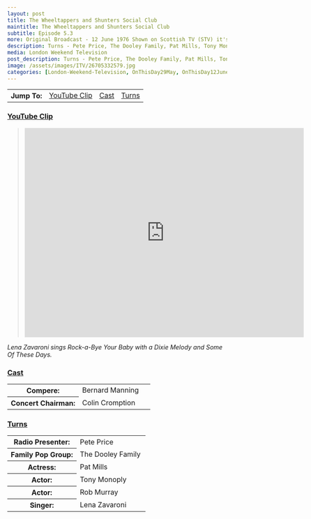 ```yaml
---
layout: post
title: The Wheeltappers and Shunters Social Club
maintitle: The Wheeltappers and Shunters Social Club
subtitle: Episode 5.3
more: Original Broadcast - 12 June 1976 Shown on Scottish TV (STV) it's unclear if this was a Repeat broadcast or if it had a different broadcast date in Scotland to other parts of the UK
description: Turns - Pete Price, The Dooley Family, Pat Mills, Tony Monoply, Rob Murray and Lena Zavaroni
media: London Weekend Television
post_description: Turns - Pete Price, The Dooley Family, Pat Mills, Tony Monoply, Rob Murray and Lena Zavaroni
image: /assets/images/ITV/26705332579.jpg
categories: [London-Weekend-Television, OnThisDay29May, OnThisDay12June]
---
```


<table>
<tr align="center">
<th>Jump To:</th>
<td><a href="#youtube-clip">YouTube Clip</a></td>
<td><a href="#cast">Cast</a></td>
<td><a href="#turns">Turns</a></td>
</tr>
</table>

### [YouTube Clip](#youtube-clip)
> <div class="responsive-video"><iframe width="640px" height="480px" src="https://www.youtube.com/embed/LhSbE9BKqf4?rel=0&showinfo=1" frameborder="0" allowfullscreen></iframe></div>

<cite>Lena Zavaroni sings Rock-a-Bye Your Baby with a Dixie Melody and Some Of These Days.</cite>

### [Cast](#cast)
<table>
<tr><th style="width:50%;">Compere:</th><td style="width:50%;">Bernard Manning</td></tr>
<tr><th>Concert Chairman:</th><td>Colin Cromption</td></tr>
</table>

### [Turns](#turns)
<table>
<tr><th style="width:50%;">Radio Presenter:</th><td style="width:50%;">Pete Price</td></tr>
<tr><th>Family Pop Group:</th><td>The Dooley Family</td></tr>
<tr><th>Actress:</th><td>Pat Mills</td></tr>
<tr><th>Actor:</th><td>Tony Monoply</td></tr>
<tr><th>Actor:</th><td>Rob Murray</td></tr>
<tr><th>Singer:</th><td>Lena Zavaroni</td></tr>
</table>
